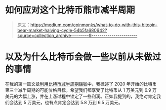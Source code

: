 # 如何应对这个比特币熊市减半周期

> 原文：<https://medium.com/coinmonks/what-to-do-with-this-bitcoin-bear-market-halving-cycle-54b5fa680642?source=collection_archive---------9----------------------->

# 以及为什么比特币会做一些以前从未做过的事情

在我的第一篇文章[利用比特币减半周期赚钱](/coinmonks/bitcoin-halving-cycles-and-projections-b1c54dd3ed0b?source=your_stories_page----------------------------------------)中，我概述了 2020 年开始的比特币第三个减半周期的可能价格目标。希望我们都享受了比特币从 1 万美元到 6.9 万美元的大幅上涨，并在上涨过程中锁定了一些利润。正如我提到的，我绝对肯定我们会达到 5 万美元，也有点肯定会达到 5.8 万到 6.5 万美元。
